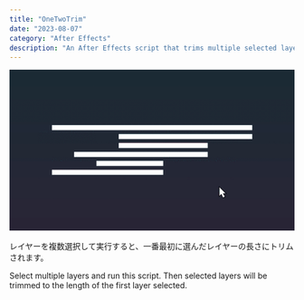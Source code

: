 ```yaml
---
title: "OneTwoTrim"
date: "2023-08-07"
category: "After Effects"
description: "An After Effects script that trims multiple selected layers to match the length of the first selected layer. Streamline your editing process with this simple yet powerful tool."
---
```



![](./onetwotrim/oneTwoTrim_Demo.gif)

レイヤーを複数選択して実行すると、一番最初に選んだレイヤーの長さにトリムされます。

Select multiple layers and run this script. Then selected layers will be trimmed to the length of the first layer selected.
